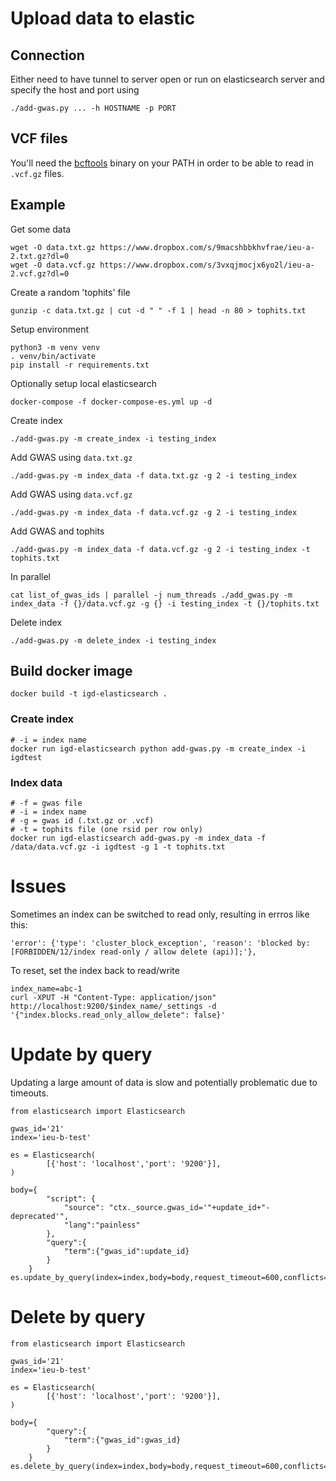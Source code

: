 # Upload data to elastic


## Connection

Either need to have tunnel to server open or run on elasticsearch server and specify the host and port using

```
./add-gwas.py ... -h HOSTNAME -p PORT
```

## VCF files

You'll need the [bcftools](https://samtools.github.io/bcftools/) binary on your PATH in order to be able to read in `.vcf.gz` files.

## Example

Get some data

```
wget -O data.txt.gz https://www.dropbox.com/s/9macshbbkhvfrae/ieu-a-2.txt.gz?dl=0
wget -O data.vcf.gz https://www.dropbox.com/s/3vxqjmocjx6yo2l/ieu-a-2.vcf.gz?dl=0
```

Create a random 'tophits' file

```
gunzip -c data.txt.gz | cut -d " " -f 1 | head -n 80 > tophits.txt
```

Setup environment

```
python3 -m venv venv
. venv/bin/activate
pip install -r requirements.txt
```

Optionally setup local elasticsearch

```
docker-compose -f docker-compose-es.yml up -d
```

Create index

```
./add-gwas.py -m create_index -i testing_index
```

Add GWAS using `data.txt.gz`

```
./add-gwas.py -m index_data -f data.txt.gz -g 2 -i testing_index
```

Add GWAS using `data.vcf.gz`

```
./add-gwas.py -m index_data -f data.vcf.gz -g 2 -i testing_index
```

Add GWAS and tophits

```
./add-gwas.py -m index_data -f data.vcf.gz -g 2 -i testing_index -t tophits.txt
```

In parallel

```
cat list_of_gwas_ids | parallel -j num_threads ./add_gwas.py -m index_data -f {}/data.vcf.gz -g {} -i testing_index -t {}/tophits.txt
```


Delete index

```
./add-gwas.py -m delete_index -i testing_index
```


## Build docker image

```
docker build -t igd-elasticsearch .
```


### Create index
```
# -i = index name
docker run igd-elasticsearch python add-gwas.py -m create_index -i igdtest
```

### Index data

```
# -f = gwas file
# -i = index name
# -g = gwas id (.txt.gz or .vcf)
# -t = tophits file (one rsid per row only)
docker run igd-elasticsearch add-gwas.py -m index_data -f /data/data.vcf.gz -i igdtest -g 1 -t tophits.txt
```

# Issues

Sometimes an index can be switched to read only, resulting in errros like this:

```
'error': {'type': 'cluster_block_exception', 'reason': 'blocked by: [FORBIDDEN/12/index read-only / allow delete (api)];'},
```

To reset, set the index back to read/write

```
index_name=abc-1
curl -XPUT -H "Content-Type: application/json" http://localhost:9200/$index_name/_settings -d '{"index.blocks.read_only_allow_delete": false}'
```

# Update by query

Updating a large amount of data is slow and potentially problematic due to timeouts.

```
from elasticsearch import Elasticsearch

gwas_id='21'
index='ieu-b-test'

es = Elasticsearch(
        [{'host': 'localhost','port': '9200'}],
)

body={
        "script": {
            "source": "ctx._source.gwas_id='"+update_id+"-deprecated'",
            "lang":"painless"
        },
        "query":{
            "term":{"gwas_id":update_id}
        }
    }
es.update_by_query(index=index,body=body,request_timeout=600,conflicts='abort',slices='auto',wait_for_completion=False)
```

# Delete by query

```
from elasticsearch import Elasticsearch

gwas_id='21'
index='ieu-b-test'

es = Elasticsearch(
        [{'host': 'localhost','port': '9200'}],
)

body={
        "query":{
            "term":{"gwas_id":gwas_id}
        }
    }
es.delete_by_query(index=index,body=body,request_timeout=600,conflicts='abort',slices='auto',wait_for_completion=False)
```
